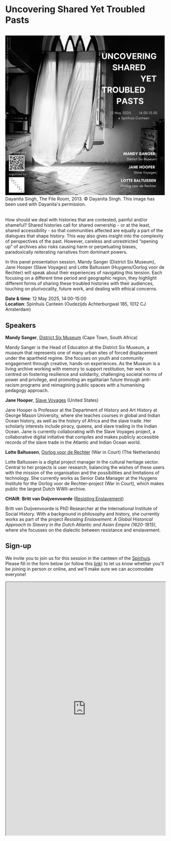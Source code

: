 # Uncovering Shared Yet Troubled Pasts

<figure style="width: 100%; margin: 2rem auto">
  <img src="/static/img/UNCOVERING SHARED YET TROUBLED PASTS poster.png" alt="poster of image of window by Dayanita Singh and some details"> 
  <figcaption>Dayanita Singh, The File Room, 2013. © Dayanita Singh.
This image has been used with Dayanita's permission. </a>
</figcaption> 
</figure>

How should we deal with histories that are contested, painful and/or shameful? Shared histories call for shared ownership - or at the least, shared accessibility - so that communities affected are equally a part of the dialogues that shape history. This way also gives insight into the complexity of perspectives of the past. However, careless and unrestricted “opening up” of archives also risks causing harm or perpetuating biases, paradoxically reiterating narratives from dominant powers. 

In this panel presentation session, Mandy Sanger (District Six Museum), Jane Hooper (Slave Voyages) and Lotte Baltussen (Huygens/Oorlog voor de Rechter) will speak about their experiences of navigating this tension. Each focusing on a different time period and geographic region, they highlight different forms of sharing these troubled histories with their audiences, touching on plurivocality, future work, and dealing with ethical concerns. 

**Date & time**: 12 May 2025, 14:00-15:00 <br/>
**Location**: Spinhuis Canteen (Oudezijds Achterburgwal 185, 1012 CJ Amsterdam)

## Speakers 
**Mandy Sanger**, [District Six Museum](https://www.districtsix.co.za/) (Cape Town, South Africa) 

Mandy Sanger is the Head of Education at the District Six Museum, a museum that represents one of many urban sites of forced displacement under the apartheid regime. She focuses on youth and community engagement through creative, hands-on experiences. As the Museum is a living archive working with memory to support restitution, her work is centred on fostering resilience and solidarity, challenging societal norms of power and privilege, and promoting an egalitarian future through anti-racism programs and reimagining public spaces with a humanising pedagogy approach.

**Jane Hooper**, [Slave Voyages](https://www.slavevoyages.org/) (United States)

Jane Hooper is Professor at the Department of History and Art History at George Mason University, where she teaches courses in global and Indian Ocean history, as well as the history of Africa and the slave trade. Her scholarly interests include piracy, queens, and slave trading in the Indian Ocean. Jane is currently collaborating with the Slave Voyages project, a collaborative digital initiative that compiles and makes publicly accessible records of the slave trade in the Atlantic and Indian Ocean world. 

**Lotte Baltussen**, [Oorlog voor de Rechter](https://oorlogvoorderechter.nl/) (War in Court) (The Netherlands)

Lotte Baltussen is a digital project manager in the cultural heritage sector. Central to her projects is user research, balancing the wishes of these users with the mission of the organisation and the possibilities and limitations of technology. She currently works as Senior Data Manager at the Huygens Institute for the Oorlog voor de Rechter-project (War in Court), which makes public the largest Dutch WWII-archive. 

**CHAIR**: **Britt van Duijvenvoorde** ([Resisting Enslavement](https://voices.iisg.nl/?page_id=7))

Britt van Duijvenvoorde is PhD Researcher at the International Institute of Social History. With a background in philosophy and history, she currently works as part of the project _Resisting Enslavement: A Global Historical Approach to Slavery in the Dutch Atlantic and Asian Empire (1620-1815)_, where she focusses on the dialectic between resistance and enslavement. 


## Sign-up
We invite you to join us for this session in the canteen of the [Spinhuis](https://g.co/kgs/1eJzQAk). Please fill in the form below (or follow this [link](https://forms.office.com/Pages/ResponsePage.aspx?id=yFCH6vTj9U-kP-iCC-CffiiaNA1l0JdLs5tjlJ5DnJ9UMUFZSlcyODdIT1ZSVlhGSlNFSk9LVkVMVi4u)) to let us know whether you'll be joining in person or online, and we'll make sure we can accomodate everyone!

<iframe
  id="signup form"
  title="Signup form"
  width="100%"
  height="800"
  src="https://forms.office.com/Pages/ResponsePage.aspx?id=yFCH6vTj9U-kP-iCC-CffiiaNA1l0JdLs5tjlJ5DnJ9UMUFZSlcyODdIT1ZSVlhGSlNFSk9LVkVMVi4u">
</iframe>
